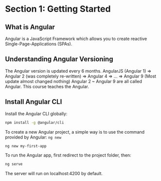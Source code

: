 # Section 1: Getting Started

## What is Angular

Angular is a JavaScript Framework which allows you to create reactive Single-Page-Applications (SPAs).

## Understanding Angular Versioning

The Angular version is updated every 6 months.
AngularJS (Angular 1) => Angular 2 (was completely re-written) => Angular 4 => ... => Angular 9 (Most update almost changed nothing)
Angular 2 ~ Angular 9 are all called Angular. This course teaches the Angular.

## Install Angular CLI

Install the Angular CLI globally:

```bash
npm install -g @angular/cli
```

To create a new Angular project, a simple way is to use the command provided by Angular: `ng new`

```bash
ng new my-first-app
```

To run the Angular app, first redirect to the project folder, then:

```bash
ng serve
```

The server will run on localhost:4200 by default.
